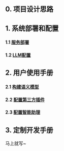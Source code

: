 ## 0. 项目设计思路

## 1. 系统部署和配置
#### 1.1 [服务部署](https://github.com/tencentmusic/supersonic/wiki/服务部署与启动)
#### 1.2 [LLM配置](https://github.com/tencentmusic/supersonic/wiki/LLM配置)

## 2. 用户使用手册
#### 2.1 [构建语义模型](https://github.com/tencentmusic/supersonic/wiki/构建语义建模)
#### 2.2 [配置第三方插件](https://github.com/tencentmusic/supersonic/wiki/%E7%AC%AC%E4%B8%89%E6%96%B9%E6%8F%92%E4%BB%B6%E4%BD%BF%E7%94%A8%E6%89%8B%E5%86%8C)
#### 2.3 [配置智能助理](https://github.com/tencentmusic/supersonic/wiki/%E6%99%BA%E8%83%BD%E5%8A%A9%E7%90%86%E4%BD%BF%E7%94%A8%E6%89%8B%E5%86%8C)

## 3. 定制开发手册

马上就写~